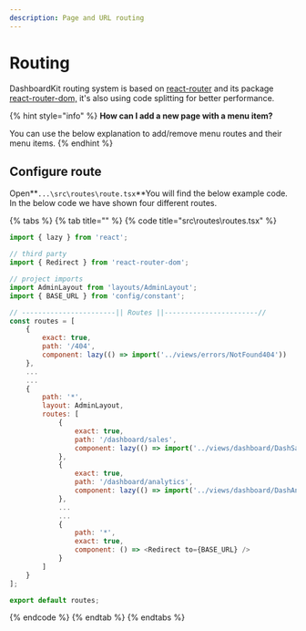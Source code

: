 ```yaml
---
description: Page and URL routing
---
```


# Routing

DashboardKit routing system is based on [react-router](https://reacttraining.com/react-router/) and its package [react-router-dom,](https://reacttraining.com/react-router/web/guides/quick-start) it's also using code splitting for better performance.

{% hint style="info" %}
**How can I add a new page with a menu item?**

You can use the below explanation to add/remove menu routes and their menu items.
{% endhint %}

## Configure route

Open**`...\src\routes\route.tsx`**You will find the below example code. In the below code we have shown four different routes.

{% tabs %}
{% tab title="" %}
{% code title="src\\routes\\routes.tsx" %}
```javascript
import { lazy } from 'react';

// third party
import { Redirect } from 'react-router-dom';

// project imports
import AdminLayout from 'layouts/AdminLayout';
import { BASE_URL } from 'config/constant';

// -----------------------|| Routes ||-----------------------//
const routes = [
    {
        exact: true,
        path: '/404',
        component: lazy(() => import('../views/errors/NotFound404'))
    },
    ...
    ...
    {
        path: '*',
        layout: AdminLayout,
        routes: [
            {
                exact: true,
                path: '/dashboard/sales',
                component: lazy(() => import('../views/dashboard/DashSales'))
            },
            {
                exact: true,
                path: '/dashboard/analytics',
                component: lazy(() => import('../views/dashboard/DashAnalytics'))
            },
            ...
            ...
            {
                path: '*',
                exact: true,
                component: () => <Redirect to={BASE_URL} />
            }
        ]
    }
];

export default routes;
```
{% endcode %}
{% endtab %}
{% endtabs %}

